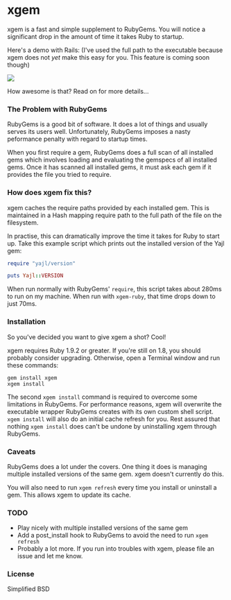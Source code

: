 # xgem

xgem is a fast and simple supplement to RubyGems. You will notice a significant drop in the amount of time it takes Ruby to startup.

Here's a demo with Rails: (I've used the full path to the executable because xgem does not *yet* make this easy for you. This feature is coming soon though)

![](http://i.imgur.com/nd9JG.png)

How awesome is that? Read on for more details...

### The Problem with RubyGems

RubyGems is a good bit of software. It does a lot of things and usually serves its users well. Unfortunately, RubyGems imposes a nasty peformance penalty with regard to startup times.

When you first require a gem, RubyGems does a full scan of all installed gems which involves loading and evaluating the gemspecs of all installed gems. Once it has scanned all installed gems, it must ask each gem if it provides the file you tried to require.

### How does xgem fix this?

xgem caches the require paths provided by each installed gem. This is maintained in a Hash mapping require path to the full path of the file on the filesystem.

In practise, this can dramatically improve the time it takes for Ruby to start up. Take this example script which prints out the installed version of the Yajl gem:

```ruby
require "yajl/version"

puts Yajl::VERSION
```

When run normally with RubyGems' `require`, this script takes about 280ms to run on my machine. When run with `xgem-ruby`, that time drops down to just 70ms.

### Installation

So you've decided you want to give xgem a shot? Cool!

xgem requires Ruby 1.9.2 or greater. If you're still on 1.8, you should probably consider upgrading. Otherwise, open a Terminal window and run these commands:

    gem install xgem
    xgem install

The second `xgem install` command is required to overcome some limitations in RubyGems. For performance reasons, xgem will overwrite the executable wrapper RubyGems creates with its own custom shell script. `xgem install` will also do an initial cache refresh for you. Rest assured that nothing `xgem install` does can't be undone by uninstalling xgem through RubyGems.

### Caveats

RubyGems does a lot under the covers. One thing it does is managing multiple installed versions of the same gem. xgem doesn't currently do this.

You will also need to run `xgem refresh` every time you install or uninstall a gem. This allows xgem to update its cache.

### TODO

* Play nicely with multiple installed versions of the same gem
* Add a post_install hook to RubyGems to avoid the need to run `xgem refresh`
* Probably a lot more. If you run into troubles with xgem, please file an issue and let me know.

### License

Simplified BSD